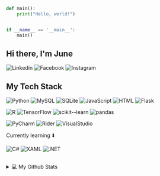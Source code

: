 ```python
def main():
    print("Hello, world!")


if __name__ == '__main__':
    main()
```
## Hi there, I'm June 
![Linkedin](https://img.shields.io/badge/linkedin-profile-black?style=flat-square&logo=linkedin&labelColor=blue&link=https%3A%2F%2Fwww.linkedin.com%2Fin%2Fjune-jie-ding%2F)
![Facebook](https://img.shields.io/badge/-%40JieDing-black?style=flat-square&logo=facebook&logoColor=white&link=https%3A%2F%2Fwww.facebook.com%2Fteiketsusama%2F)
![Instagram](https://img.shields.io/badge/-%40teiketsusama-black?style=flat-square&logo=instagram&logoColor=%23d62976&link=https%3A%2F%2Fwww.instagram.com%2Fteiketsusama%2F)

## My Tech Stack
![Python](https://img.shields.io/badge/-Python-black?style=flat-square&logo=python&logoColor=blue)
![MySQL](https://img.shields.io/badge/MySQL-gray?style=flat-square&logo=MySQL&logoColor=%23F29111&color=%2300758F)
![SQLite](https://img.shields.io/badge/SQLite-lightblue?style=flat-square&logo=SQLite&logoColor=blue)
![JavaScript](https://img.shields.io/badge/-JavaScript-%23FFCE5A?style=flat-square&logo=JavaScript&logoColor=000000)
![HTML](https://img.shields.io/badge/-HTML-%23E44D27?style=flat-square&logo=html5&logoColor=ffffff)
![Flask](https://img.shields.io/badge/Flask-%23eeeeee?style=flat-square&logo=Flask&logoColor=black)

![R](https://img.shields.io/badge/R-%23bcbcbc?style=flat-square&logo=r&logoColor=blue)
![TensorFlow](https://img.shields.io/badge/TensorFlow-%23eeeeee?style=flat-square&logo=tensorflow&logoColor=orange)
![scikit--learn](https://img.shields.io/badge/scikit--learn-%23f6b26b?style=flat-square&logo=scikitlearn&logoColor=%2372bcd4)
![pandas](https://img.shields.io/badge/pandas-%23f8f9fa?style=flat-square&logo=pandas&logoColor=%236f42c1)

![PyCharm](https://img.shields.io/badge/PyCharm-%23FCF84A?logo=pycharm&logoColor=%23000000&labelColor=%2321D789)
![Rider](https://img.shields.io/badge/Rider-%23fcb20f?logo=rider&logoColor=black&labelColor=%23de513e)
![VisualStudio](https://img.shields.io/badge/VisualStudio-%23ffffff?logo=visual%20studio&logoColor=purple)

Currently learning ⬇️

![C#](https://img.shields.io/badge/C%23-%23d0cecf?logo=csharp&logoColor=%23A179DC)
![XAML](https://img.shields.io/badge/XAML-%23d0cecf?logo=xaml&logoColor=blue)
![.NET](https://img.shields.io/badge/.NET_Framework-%23d0cecf?logo=.net&logoColor=purple)

## 
<details>

<summary>💻 My Github Stats</summary>

#### Most Used Languages
<img align="left" alt="Top Langs" src="https://github-readme-stats.vercel.app/api/top-langs/?username=teiketsusama&layout=compact&hide_title=true" />
    
</details>
